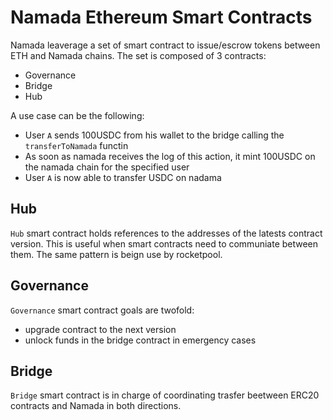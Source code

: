 # Namada Ethereum Smart Contracts
Namada leaverage a set of smart contract to issue/escrow tokens between ETH and Namada chains. 
The set is composed of 3 contracts:
- Governance
- Bridge
- Hub

A use case can be the following:
- User `A` sends 100USDC from his wallet to the bridge calling the `transferToNamada` functin
- As soon as namada receives the log of this action, it mint 100USDC on the namada chain for the specified user
- User `A` is now able to transfer USDC on nadama

## Hub
`Hub` smart contract holds references to the addresses of the latests contract version. This is useful when smart contracts need to communiate between them.
The same pattern is beign use by rocketpool.

## Governance
`Governance` smart contract goals are twofold:
- upgrade contract to the next version
- unlock funds in the bridge contract in emergency cases

## Bridge
`Bridge` smart contract is in charge of coordinating trasfer beetween ERC20 contracts and Namada in both directions.

